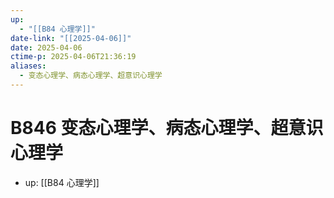 ```yaml
---
up:
  - "[[B84 心理学]]"
date-link: "[[2025-04-06]]"
date: 2025-04-06
ctime-p: 2025-04-06T21:36:19
aliases:
  - 变态心理学、病态心理学、超意识心理学
---
```


# B846 变态心理学、病态心理学、超意识心理学

- up: [[B84 心理学]]
